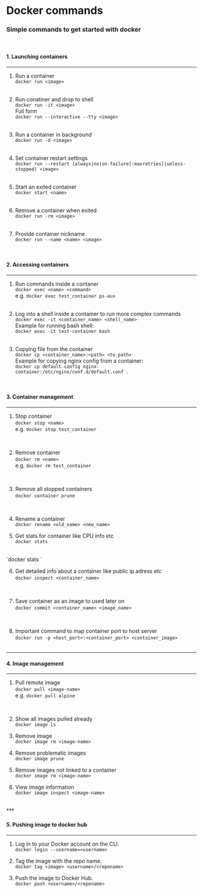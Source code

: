 <h1>Docker commands</h1>
<h3>Simple commands to get started with docker</h3>
<br>
<h4>1. Launching containers</h4>

***

1. Run a container <br>
`docker run <image>`
<br><br>

2. Run conatiner and drop to shell <br>
`docker run -it <image>` 
<br>Full form <br>
`docker run --interactive --tty <image>`
<br><br>

3. Run a container in background <br>
`docker run -d <image>`
<br><br>

4. Set container restart settings <br>
`docker run --restart (always|no|on-failure[:maxretries]|unless-stopped) <image>`
<br><br>

5. Start an exited container <br>
`docker start <name>`
<br><br>

6. Remove a container when exited <br>
`docker run -rm <image>`
<br><br>


7. Provide container nickname <br>
`docker run --name <name> <image>`
<br>
<h4>2. Accessing containers</h4>

***

1. Run commands inside a contaner <br>
`docker exec <name> <command>` <br>
e.g. `docker exec test_container ps-aux`
<br><br>

2. Log into a shell inside a container to run more complex commands <br>
`docker exec -it <container_name> <shell_name>` 
<br>Example for running bash shell:<br>
`docker exec -it test-container bash`
<br><br>

3. Copying file from the container<br>
`docker cp <container_name>:<path> <to_path>`
<br>Example for copying nginx config from a container:<br>
`docker cp default.config nginx-container:/etc/nginx/conf.d/default.conf .`
<br>
<h4>3. Container management</h4>

***

1. Stop container<br>
`docker stop <name>` <br>
e.g. `docker stop test_container`
<br>

2. Remove container<br>
`docker rm <name>` <br>
e.g. `docker rm test_container`
<br>

3. Remove all stopped containers<br>
`docker container prune`
<br>

4. Rename a container<br>
`docker rename <old_name> <new_name>`<br>

5. Get stats for container like CPU info etc<br>
`docker stats`
<br>
`docker stats <container_name>`
<br>

6. Get detailed info about a container like public ip adress etc<br>
`docker inspect <container_name>`
<br>

7. Save container as an image to used later on<br>
`docker commit <container_name> <image_name>`
<br>

8. Important command to map container port to host server<br>
`docker run -p <host_port>:<container_port> <container_image>`
<br><br>

***
<h4>4. Image management</h4>

***

1. Pull remote image<br>
`docker pull <image-name>` <br>
e.g. `docker pull alpine`
<br>

2. Show all images pulled already<br>
`docker image ls` <br>

3. Remove image<br>
`docker image rm <image-name>` <br>

4. Remove problematic images<br>
`docker image prune` <br>

5. Remove images not linked to a container<br>
`docker image rm <image-name>` <br>

6. View image information<br>
`docker image inspect <image-name>` <br>
<br>
***
<h4>5. Pushing image to docker hub</h4>

***

1. Log in to your Docker account on the CLI.<br>
`docker login --username=<username>` <br>


2. Tag the image with the repo name.<br>
`docker tag <image> <username>/<reponame>` <br>


3. Push the image to Docker Hub.<br>
`docker push <username>/<reponame>` <br>
<br>
